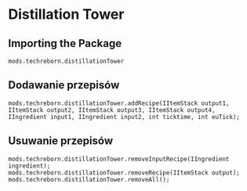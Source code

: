 # Distillation Tower

## Importing the Package
`mods.techreborn.distillationTower`

## Dodawanie przepisów
```zenscript
mods.techreborn.distillationTower.addRecipe(IItemStack output1, IItemStack output2, IItemStack output3, IItemStack output4, IIngredient input1, IIngredient input2, int ticktime, int euTick);
```

## Usuwanie przepisów
```zenscript
mods.techreborn.distillationTower.removeInputRecipe(IIngredient ingredient);
mods.techreborn.distillationTower.removeRecipe(IItemStack output);
mods.techreborn.distillationTower.removeAll();
```